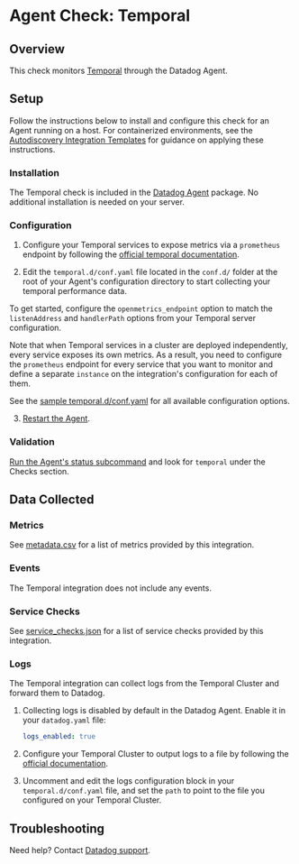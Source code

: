 # Agent Check: Temporal

## Overview

This check monitors [Temporal][1] through the Datadog Agent.

## Setup

Follow the instructions below to install and configure this check for an Agent running on a host. For containerized environments, see the [Autodiscovery Integration Templates][3] for guidance on applying these instructions.

### Installation

The Temporal check is included in the [Datadog Agent][2] package.
No additional installation is needed on your server.

### Configuration

1. Configure your Temporal services to expose metrics via a `prometheus` endpoint by following the [official temporal documentation][10].

2. Edit the `temporal.d/conf.yaml` file located in the `conf.d/` folder at the root of your Agent's configuration directory to start collecting your temporal performance data. 

To get started, configure the `openmetrics_endpoint` option to match the `listenAddress` and `handlerPath` options from your Temporal server configuration.

Note that when Temporal services in a cluster are deployed independently, every service exposes its own metrics. As a result, you need to configure the `prometheus` endpoint for every service that you want to monitor and define a separate `instance` on the integration's configuration for each of them.

See the [sample temporal.d/conf.yaml][4] for all available configuration options.

3. [Restart the Agent][5].

### Validation

[Run the Agent's status subcommand][6] and look for `temporal` under the Checks section.

## Data Collected

### Metrics

See [metadata.csv][7] for a list of metrics provided by this integration.

### Events

The Temporal integration does not include any events.

### Service Checks

See [service_checks.json][8] for a list of service checks provided by this integration.

### Logs

The Temporal integration can collect logs from the Temporal Cluster and forward them to Datadog. 

1. Collecting logs is disabled by default in the Datadog Agent. Enable it in your `datadog.yaml` file:

   ```yaml
   logs_enabled: true
   ```

2. Configure your Temporal Cluster to output logs to a file by following the [official documentation][11].

3. Uncomment and edit the logs configuration block in your `temporal.d/conf.yaml` file, and set the `path` to point to the file you configured on your Temporal Cluster.

## Troubleshooting

Need help? Contact [Datadog support][9].


[1]: https://temporal.io/
[2]: https://app.datadoghq.com/account/settings#agent
[3]: https://docs.datadoghq.com/agent/kubernetes/integrations/
[4]: https://github.com/DataDog/integrations-core/blob/master/temporal/datadog_checks/temporal/data/conf.yaml.example
[5]: https://docs.datadoghq.com/agent/guide/agent-commands/#start-stop-and-restart-the-agent
[6]: https://docs.datadoghq.com/agent/guide/agent-commands/#agent-status-and-information
[7]: https://github.com/DataDog/integrations-core/blob/master/temporal/metadata.csv
[8]: https://github.com/DataDog/integrations-core/blob/master/temporal/assets/service_checks.json
[9]: https://docs.datadoghq.com/help/
[10]: https://docs.temporal.io/references/configuration#prometheus
[11]: https://docs.temporal.io/references/configuration#log

